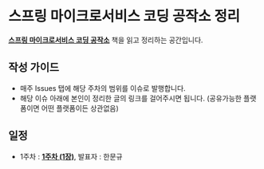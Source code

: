 # 스프링 마이크로서비스 코딩 공작소 정리

[**스프링 마이크로서비스 코딩 공작소**](http://www.yes24.com/Product/Goods/67473377) 책을 읽고 정리하는 공간입니다.

## 작성 가이드
* 매주 Issues 탭에 해당 주차의 범위를 이슈로 발행합니다.
* 해당 이슈 아래에 본인이 정리한 글의 링크를 걸어주시면 됩니다. (공유가능한 플랫폼이면 어떤 플랫폼이든 상관없음)

## 일정
* 1주차 : [**1주차 (1장)**](https://github.com/hmg0616/microserviceInAction/issues/1), 발표자 : 한문규
